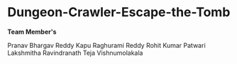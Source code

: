 # Dungeon-Crawler-Escape-the-Tomb
**Team Member's** 

Pranav Bhargav Reddy Kapu Raghurami Reddy
Rohit Kumar Patwari
Lakshmitha Ravindranath
Teja Vishnumolakala
